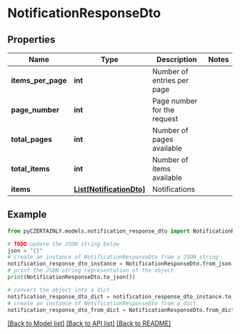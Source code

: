 # NotificationResponseDto


## Properties

Name | Type | Description | Notes
------------ | ------------- | ------------- | -------------
**items_per_page** | **int** | Number of entries per page | 
**page_number** | **int** | Page number for the request | 
**total_pages** | **int** | Number of pages available | 
**total_items** | **int** | Number of items available | 
**items** | [**List[NotificationDto]**](NotificationDto.md) | Notifications | 

## Example

```python
from pyCZERTAINLY.models.notification_response_dto import NotificationResponseDto

# TODO update the JSON string below
json = "{}"
# create an instance of NotificationResponseDto from a JSON string
notification_response_dto_instance = NotificationResponseDto.from_json(json)
# print the JSON string representation of the object
print(NotificationResponseDto.to_json())

# convert the object into a dict
notification_response_dto_dict = notification_response_dto_instance.to_dict()
# create an instance of NotificationResponseDto from a dict
notification_response_dto_from_dict = NotificationResponseDto.from_dict(notification_response_dto_dict)
```
[[Back to Model list]](../README.md#documentation-for-models) [[Back to API list]](../README.md#documentation-for-api-endpoints) [[Back to README]](../README.md)


